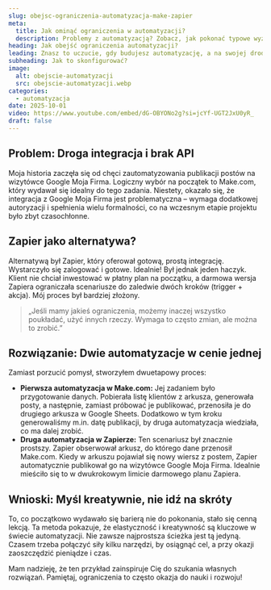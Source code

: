 ```yaml
---
slug: obejsc-ograniczenia-automatyzacja-make-zapier
meta:
  title: Jak ominąć ograniczenia w automatyzacji?
  description: Problemy z automatyzacją? Zobacz, jak pokonać typowe wyzwania, integrując Make.com i Zapier. Praktyczny poradnik krok po kroku.
heading: Jak obejść ograniczenia automatyzacji?
leading: Znasz to uczucie, gdy budujesz automatyzację, a na swojej drodze napotykasz na ścianę w postaci braku integracji lub zbyt wysokich kosztów? Nie musisz rezygnować z projektu! W tym wpisie pokażę Ci, jak kreatywnie podejść do problemu i wykorzystać siłę kilku narzędzi naraz, by osiągnąć cel.
subheading: Jak to skonfigurować?
image:
  alt: obejscie-automatyzacji
  src: obejscie-automatyzacji.webp
categories:
  - automatyzacja
date: 2025-10-01
video: https://www.youtube.com/embed/dG-OBYONo2g?si=jcYf-UGT2JxU0yR_
draft: false
---
```


## Problem: Droga integracja i brak API

Moja historia zaczęła się od chęci zautomatyzowania publikacji postów na wizytówce Google Moja Firma. Logiczny wybór na początek to Make.com, który wydawał się idealny do tego zadania. Niestety, okazało się, że integracja z Google Moja Firma jest problematyczna – wymaga dodatkowej autoryzacji i spełnienia wielu formalności, co na wczesnym etapie projektu było zbyt czasochłonne.

## Zapier jako alternatywa?

Alternatywą był Zapier, który oferował gotową, prostą integrację. Wystarczyło się zalogować i gotowe. Idealnie! Był jednak jeden haczyk. Klient nie chciał inwestować w płatny plan na początku, a darmowa wersja Zapiera ograniczała scenariusze do zaledwie dwóch kroków (trigger + akcja). Mój proces był bardziej złożony.

> „Jeśli mamy jakieś ograniczenia, możemy inaczej wszystko poukładać, użyć innych rzeczy. Wymaga to często zmian, ale można to zrobić.”

## Rozwiązanie: Dwie automatyzacje w cenie jednej

Zamiast porzucić pomysł, stworzyłem dwuetapowy proces:

- **Pierwsza automatyzacja w Make.com:**
  Jej zadaniem było przygotowanie danych. Pobierała listę klientów z arkusza, generowała posty, a następnie, zamiast próbować je publikować, przenosiła je do drugiego arkusza w Google Sheets. Dodatkowo w tym kroku generowaliśmy m.in. datę publikacji, by druga automatyzacja wiedziała, co ma dalej zrobić.
- **Druga automatyzacja w Zapierze:**
  Ten scenariusz był znacznie prostszy. Zapier obserwował arkusz, do którego dane przenosił Make.com. Kiedy w arkuszu pojawiał się nowy wiersz z postem, Zapier automatycznie publikował go na wizytówce Google Moja Firma. Idealnie mieściło się to w dwukrokowym limicie darmowego planu Zapiera.

## Wnioski: Myśl kreatywnie, nie idź na skróty

To, co początkowo wydawało się barierą nie do pokonania, stało się cenną lekcją. Ta metoda pokazuje, że elastyczność i kreatywność są kluczowe w świecie automatyzacji. Nie zawsze najprostsza ścieżka jest tą jedyną. Czasem trzeba połączyć siły kilku narzędzi, by osiągnąć cel, a przy okazji zaoszczędzić pieniądze i czas.

Mam nadzieję, że ten przykład zainspiruje Cię do szukania własnych rozwiązań. Pamiętaj, ograniczenia to często okazja do nauki i rozwoju!
